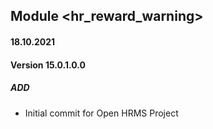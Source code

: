 ## Module <hr_reward_warning>

#### 18.10.2021
#### Version 15.0.1.0.0
##### ADD
- Initial commit for Open HRMS Project
